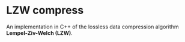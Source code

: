 # LZW compress

An implementation in C++ of the lossless data compression algorithm **Lempel-Ziv-Welch (LZW)**.  